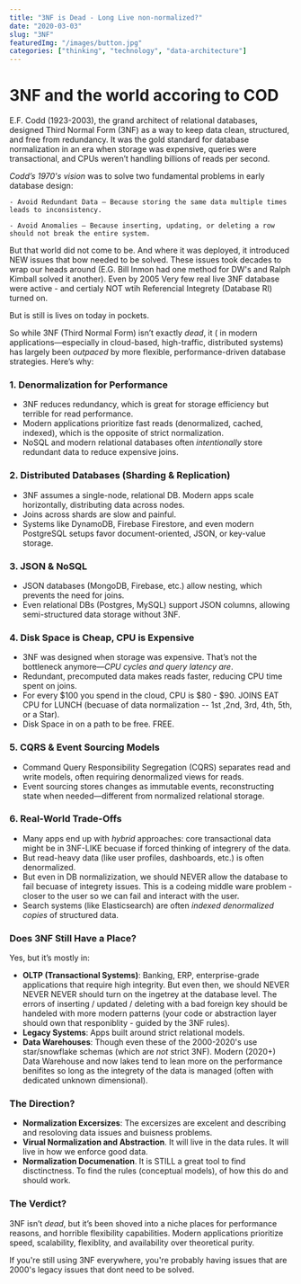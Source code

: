 ```yaml
---
title: "3NF is Dead - Long Live non-normalized?"
date: "2020-03-03"
slug: "3NF"
featuredImg: "/images/button.jpg"
categories: ["thinking", "technology", "data-architecture"]
---
```

# 3NF and the world accoring to COD 
E.F. Codd (1923-2003), the grand architect of relational databases, designed Third Normal Form (3NF) as a way to keep data clean, structured, and free from redundancy. It was the gold standard for database normalization in an era when storage was expensive, queries were transactional, and CPUs weren’t handling billions of reads per second.

*Codd’s 1970's vision* was to solve two fundamental problems in early database design:

    - Avoid Redundant Data – Because storing the same data multiple times leads to inconsistency.

    - Avoid Anomalies – Because inserting, updating, or deleting a row should not break the entire system.

But that world did not come to be. And where it was deployed, it introduced NEW issues that bow needed to be solved.  These issues took decades to wrap our heads around (E.G. Bill Inmon had one method for DW's and Ralph Kimball solved it another).  Even by 2005 Very few real live 3NF database were active - and certialy NOT wtih Referencial Integrety (Database RI) turned on.

But is still is lives on today in pockets.

So while 3NF (Third Normal Form) isn’t exactly *dead*, it ( in modern applications—especially in cloud-based, high-traffic, distributed systems) has largely been *outpaced* by more flexible, performance-driven database strategies. Here’s why:

### **1. Denormalization for Performance**
   - 3NF reduces redundancy, which is great for storage efficiency but terrible for read performance.
   - Modern applications prioritize fast reads (denormalized, cached, indexed), which is the opposite of strict normalization.
   - NoSQL and modern relational databases often *intentionally* store redundant data to reduce expensive joins.

### **2. Distributed Databases (Sharding & Replication)**
   - 3NF assumes a single-node, relational DB. Modern apps scale horizontally, distributing data across nodes.
   - Joins across shards are slow and painful.
   - Systems like DynamoDB, Firebase Firestore, and even modern PostgreSQL setups favor document-oriented, JSON, or key-value storage.

### **3. JSON & NoSQL**
   - JSON databases (MongoDB, Firebase, etc.) allow nesting, which prevents the need for joins.
   - Even relational DBs (Postgres, MySQL) support JSON columns, allowing semi-structured data storage without 3NF.

### **4. Disk Space is Cheap, CPU is Expensive**
   - 3NF was designed when storage was expensive. That’s not the bottleneck anymore—*CPU cycles and query latency are*.
   - Redundant, precomputed data makes reads faster, reducing CPU time spent on joins.
   - For every $100  you spend in the cloud, CPU is $80 - $90. JOINS EAT CPU for LUNCH (becuase of data normalization -- 1st ,2nd, 3rd, 4th, 5th, or a Star).
   - Disk Space in on a path to be free.  FREE.


### **5. CQRS & Event Sourcing Models**
   - Command Query Responsibility Segregation (CQRS) separates read and write models, often requiring denormalized views for reads.
   - Event sourcing stores changes as immutable events, reconstructing state when needed—different from normalized relational storage.

### **6. Real-World Trade-Offs**
   - Many apps end up with *hybrid* approaches: core transactional data might be in 3NF-LIKE becuase if forced thinking of integrery of the data.  
   - But read-heavy data (like user profiles, dashboards, etc.) is often denormalized.
   - But even in DB normalizization, we should NEVER allow the database to fail becuase of integrety issues.  This is a codeing middle ware problem - closer to the user so we can fail and interact with the user.
   - Search systems (like Elasticsearch) are often *indexed denormalized copies* of structured data.

### **Does 3NF Still Have a Place?**
Yes, but it’s mostly in:
   
   - **OLTP (Transactional Systems)**: Banking, ERP, enterprise-grade applications that require high integrity. But even then, we should  NEVER NEVER NEVER should turn on the ingetrey at the database level.  The errors of inserting / updated / deleting with a bad foreign key should be handeled with more modern patterns (your code or abstraction layer should own that responiblity - guided by the 3NF rules).
   - **Legacy Systems**: Apps built around strict relational models.
   - **Data Warehouses**: Though even these of the 2000-2020's use star/snowflake schemas (which are *not* strict 3NF).  Modern (2020+) Data Warehouse and now lakes tend to lean more on the performance benifites so long as the integrety of the data is managed (often with dedicated unknown dimensional).


### **The Direction?**
   - **Normalization Excersizes**: The excersizes are excelent and describing and resoloving data issues and buisness problems.
   - **Virual Normalization and Abstraction**.  It will live in the data rules.  It will live in how we enforce good data.
   - **Normalization Documenation**.  It is STILL a great tool to find disctinctness.  To find the rules (conceptual models), of how this do and should work.  
   
 
### **The Verdict?**
3NF isn’t *dead*, but it’s been shoved into a niche places for performance reasons, and horrible flexibility capabilities. Modern applications prioritize speed, scalability, flexiblity, and availability over theoretical purity. 

If you're still using 3NF everywhere, you're probably having issues that are 2000's legacy issues that dont need to be solved.